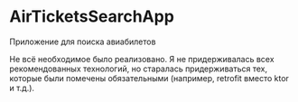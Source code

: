 # AirTicketsSearchApp
 Приложение для поиска авиабилетов 

Не всё необходимое было реализовано.
Я не придерживалась всех рекомендованных технологий, но старалась придерживаться тех, которые были помечены обязательными (например, retrofit вместо ktor и т.д.).

